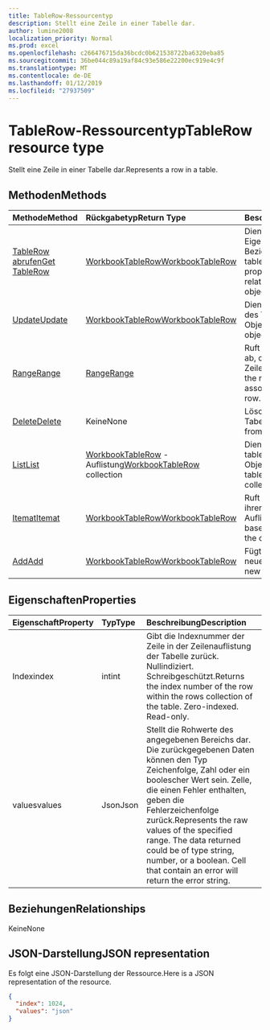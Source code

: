 ```yaml
---
title: TableRow-Ressourcentyp
description: Stellt eine Zeile in einer Tabelle dar.
author: lumine2008
localization_priority: Normal
ms.prod: excel
ms.openlocfilehash: c266476715da36bcdc0b621538722ba6320eba85
ms.sourcegitcommit: 36be044c89a19af84c93e586e22200ec919e4c9f
ms.translationtype: MT
ms.contentlocale: de-DE
ms.lasthandoff: 01/12/2019
ms.locfileid: "27937509"
---
```

# <a name="tablerow-resource-type"></a><span data-ttu-id="8ba82-103">TableRow-Ressourcentyp</span><span class="sxs-lookup"><span data-stu-id="8ba82-103">TableRow resource type</span></span>

<span data-ttu-id="8ba82-104">Stellt eine Zeile in einer Tabelle dar.</span><span class="sxs-lookup"><span data-stu-id="8ba82-104">Represents a row in a table.</span></span>


## <a name="methods"></a><span data-ttu-id="8ba82-105">Methoden</span><span class="sxs-lookup"><span data-stu-id="8ba82-105">Methods</span></span>

| <span data-ttu-id="8ba82-106">Methode</span><span class="sxs-lookup"><span data-stu-id="8ba82-106">Method</span></span>           | <span data-ttu-id="8ba82-107">Rückgabetyp</span><span class="sxs-lookup"><span data-stu-id="8ba82-107">Return Type</span></span>    |<span data-ttu-id="8ba82-108">Beschreibung</span><span class="sxs-lookup"><span data-stu-id="8ba82-108">Description</span></span>|
|:---------------|:--------|:----------|
|[<span data-ttu-id="8ba82-109">TableRow abrufen</span><span class="sxs-lookup"><span data-stu-id="8ba82-109">Get TableRow</span></span>](../api/tablerow-get.md) | [<span data-ttu-id="8ba82-110">WorkbookTableRow</span><span class="sxs-lookup"><span data-stu-id="8ba82-110">WorkbookTableRow</span></span>](tablerow.md) |<span data-ttu-id="8ba82-111">Dient zum Lesen der Eigenschaften und der Beziehungen des tableRow-Objekts.</span><span class="sxs-lookup"><span data-stu-id="8ba82-111">Read properties and relationships of tableRow object.</span></span>|
|[<span data-ttu-id="8ba82-112">Update</span><span class="sxs-lookup"><span data-stu-id="8ba82-112">Update</span></span>](../api/tablerow-update.md) | [<span data-ttu-id="8ba82-113">WorkbookTableRow</span><span class="sxs-lookup"><span data-stu-id="8ba82-113">WorkbookTableRow</span></span>](tablerow.md)  |<span data-ttu-id="8ba82-114">Dient zum Aktualisieren des TableRow-Objekts.</span><span class="sxs-lookup"><span data-stu-id="8ba82-114">Update TableRow object.</span></span> |
|[<span data-ttu-id="8ba82-115">Range</span><span class="sxs-lookup"><span data-stu-id="8ba82-115">Range</span></span>](../api/tablerow-range.md)|[<span data-ttu-id="8ba82-116">Range</span><span class="sxs-lookup"><span data-stu-id="8ba82-116">Range</span></span>](range.md)|<span data-ttu-id="8ba82-117">Ruft das Bereichsobjekt ab, das mit der gesamten Zeile verknüpft ist.</span><span class="sxs-lookup"><span data-stu-id="8ba82-117">Returns the range object associated with the entire row.</span></span>|
|[<span data-ttu-id="8ba82-118">Delete</span><span class="sxs-lookup"><span data-stu-id="8ba82-118">Delete</span></span>](../api/tablerow-delete.md)|<span data-ttu-id="8ba82-119">Keine</span><span class="sxs-lookup"><span data-stu-id="8ba82-119">None</span></span>|<span data-ttu-id="8ba82-120">Löscht die Zeile aus der Tabelle.</span><span class="sxs-lookup"><span data-stu-id="8ba82-120">Deletes the row from the table.</span></span>|
|[<span data-ttu-id="8ba82-121">List</span><span class="sxs-lookup"><span data-stu-id="8ba82-121">List</span></span>](../api/tablerow-list.md) | <span data-ttu-id="8ba82-122">[WorkbookTableRow](tablerow.md) -Auflistung</span><span class="sxs-lookup"><span data-stu-id="8ba82-122">[WorkbookTableRow](tablerow.md) collection</span></span> |<span data-ttu-id="8ba82-123">Dient zum Abrufen einer tableRow-Objektsammlung.</span><span class="sxs-lookup"><span data-stu-id="8ba82-123">Get tableRow object collection.</span></span> |
|[<span data-ttu-id="8ba82-124">Itemat</span><span class="sxs-lookup"><span data-stu-id="8ba82-124">Itemat</span></span>](../api/tablerowcollection-itemat.md)|[<span data-ttu-id="8ba82-125">WorkbookTableRow</span><span class="sxs-lookup"><span data-stu-id="8ba82-125">WorkbookTableRow</span></span>](tablerow.md)|<span data-ttu-id="8ba82-126">Ruft eine Zeile anhand ihrer Position in der Auflistung ab.</span><span class="sxs-lookup"><span data-stu-id="8ba82-126">Gets a row based on its position in the collection.</span></span>|
|[<span data-ttu-id="8ba82-127">Add</span><span class="sxs-lookup"><span data-stu-id="8ba82-127">Add</span></span>](../api/tablerowcollection-add.md)|[<span data-ttu-id="8ba82-128">WorkbookTableRow</span><span class="sxs-lookup"><span data-stu-id="8ba82-128">WorkbookTableRow</span></span>](tablerow.md)|<span data-ttu-id="8ba82-129">Fügt der Tabelle eine neue Zeile hinzu.</span><span class="sxs-lookup"><span data-stu-id="8ba82-129">Adds a new row to the table.</span></span>|

## <a name="properties"></a><span data-ttu-id="8ba82-130">Eigenschaften</span><span class="sxs-lookup"><span data-stu-id="8ba82-130">Properties</span></span>
| <span data-ttu-id="8ba82-131">Eigenschaft</span><span class="sxs-lookup"><span data-stu-id="8ba82-131">Property</span></span>     | <span data-ttu-id="8ba82-132">Typ</span><span class="sxs-lookup"><span data-stu-id="8ba82-132">Type</span></span>   |<span data-ttu-id="8ba82-133">Beschreibung</span><span class="sxs-lookup"><span data-stu-id="8ba82-133">Description</span></span>|
|:---------------|:--------|:----------|
|<span data-ttu-id="8ba82-134">Index</span><span class="sxs-lookup"><span data-stu-id="8ba82-134">index</span></span>|<span data-ttu-id="8ba82-135">int</span><span class="sxs-lookup"><span data-stu-id="8ba82-135">int</span></span>|<span data-ttu-id="8ba82-p101">Gibt die Indexnummer der Zeile in der Zeilenauflistung der Tabelle zurück. Nullindiziert. Schreibgeschützt.</span><span class="sxs-lookup"><span data-stu-id="8ba82-p101">Returns the index number of the row within the rows collection of the table. Zero-indexed. Read-only.</span></span>|
|<span data-ttu-id="8ba82-139">values</span><span class="sxs-lookup"><span data-stu-id="8ba82-139">values</span></span>|<span data-ttu-id="8ba82-140">Json</span><span class="sxs-lookup"><span data-stu-id="8ba82-140">Json</span></span>|<span data-ttu-id="8ba82-p102">Stellt die Rohwerte des angegebenen Bereichs dar. Die zurückgegebenen Daten können den Typ Zeichenfolge, Zahl oder ein boolescher Wert sein. Zelle, die einen Fehler enthalten, geben die Fehlerzeichenfolge zurück.</span><span class="sxs-lookup"><span data-stu-id="8ba82-p102">Represents the raw values of the specified range. The data returned could be of type string, number, or a boolean. Cell that contain an error will return the error string.</span></span>|

## <a name="relationships"></a><span data-ttu-id="8ba82-144">Beziehungen</span><span class="sxs-lookup"><span data-stu-id="8ba82-144">Relationships</span></span>
<span data-ttu-id="8ba82-145">Keine</span><span class="sxs-lookup"><span data-stu-id="8ba82-145">None</span></span>


## <a name="json-representation"></a><span data-ttu-id="8ba82-146">JSON-Darstellung</span><span class="sxs-lookup"><span data-stu-id="8ba82-146">JSON representation</span></span>

<span data-ttu-id="8ba82-147">Es folgt eine JSON-Darstellung der Ressource.</span><span class="sxs-lookup"><span data-stu-id="8ba82-147">Here is a JSON representation of the resource.</span></span>

<!--{
  "blockType": "resource",
  "optionalProperties": [],
  "baseType": "microsoft.graph.entity",
  "@odata.type": "microsoft.graph.workbookTableRow"
}-->

```json
{
  "index": 1024,
  "values": "json"
}

```

<!-- uuid: 8fcb5dbc-d5aa-4681-8e31-b001d5168d79
2015-10-25 14:57:30 UTC -->
<!-- {
  "type": "#page.annotation",
  "description": "TableRow resource",
  "keywords": "",
  "section": "documentation",
  "tocPath": ""
}-->
